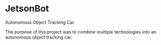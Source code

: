 # JetsonBot
Autonomous Object Tracking Car 

The purpose of this project was to combine multiple technologies into an autonomous object tracking car.
